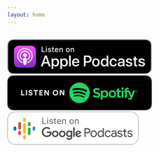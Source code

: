 ```yaml
---
layout: home
---
```


<img class="aligncenter size-medium" src="">

<div class="center">

<a href="">
<img class="center" src="assets/Apple_Podcasts.svg">
</a>
<br/>
<a href="">
<img class="center" src="assets/spotify-podcast-badge.svg">
</a>
<br/>
<a href="">
<img class="center" src="assets/Google_Podcasts.svg">
</a>

</div>